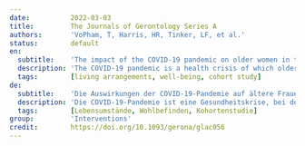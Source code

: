 ```yaml
---
date:          2022-03-03
title:         The Journals of Gerontology Series A
authors:       'VoPham, T, Harris, HR, Tinker, LF, et al.'
status:        default
en:
  subtitle:    'The impact of the COVID-19 pandemic on older women in the Women’s Health Initiative Get access Arrow'
  description: 'The COVID-19 pandemic is a health crisis of which older adults are a high-risk group for severe illness and mortality. The objectives of this paper are to describe the methods and responses to a COVID-19 survey administered by the Women’s Health Initiative (WHI) to assess the impact of the pandemic on older women. WHI is an ongoing prospective cohort study that recruited 161,808 postmenopausal women from 1993-1998. From June-October 2020, participants in active follow-up were surveyed by mail, phone, or online to assess health and well-being, living situations, lifestyle, health care, and self-reported COVID-19 testing, treatment, and preventive behaviors. Of 64,061 eligible participants, 49,695 (average age 83.6 years ± 5.6) completed the COVID-19 survey (response rate 77.6%). Many participants reported very good or good well-being (75.6%). Respondents reported being very concerned about the pandemic (51.1%) (more common in urban compared to rural areas), with 6.9% reporting disruptions in living arrangements and 9.7% reporting changes in medication access. Participants (54.4%) reported physical activity levels were much less or somewhat less compared to levels before the pandemic, and this was more pronounced in urban areas vs. rural areas (55.3% vs. 44.4%). Participants engaged in preventive behaviors including wearing a face mask (93.2%). A total of 18.9% reported testing for SARS-CoV-2, among whom 3.5% (n=311) reported testing positive. In this nationwide survey of older US women, the COVID-19 pandemic was associated with impacts on health and well-being, living situations, lifestyle, health care access, and SARS-CoV-2 testing and preventive behaviors.'
  tags:        [living arrangements, well-being, cohort study]
de:
  subtitle:    'Die Auswirkungen der COVID-19-Pandemie auf ältere Frauen in der Women’s Health Initiative Get access Arrow'
  description: 'Die COVID-19-Pandemie ist eine Gesundheitskrise, bei der ältere Erwachsene eine Hochrisikogruppe für schwere Erkrankungen und Mortalität darstellen. In diesem Beitrag werden die Methoden und Antworten auf eine COVID-19-Erhebung beschrieben, die von der Women’s Health Initiative (WHI) durchgeführt wurde, um die Auswirkungen der Pandemie auf ältere Frauen zu bewerten. Die WHI ist eine laufende prospektive Kohortenstudie, an der von 1993 bis 1998 161 808 postmenopausale Frauen teilgenommen haben. Von Juni bis Oktober 2020 wurden die Teilnehmerinnen, die sich in der aktiven Nachbeobachtungsphase befanden, per Post, Telefon oder online befragt, um ihre Gesundheit und ihr Wohlbefinden, ihre Lebensumstände, ihren Lebensstil, ihre Gesundheitsversorgung und ihr selbst angegebenes COVID-19-Test-, Behandlungs- und Präventionsverhalten zu bewerten. Von 64 061 in Frage kommenden Teilnehmern füllten 49 695 (Durchschnittsalter 83,6 Jahre ± 5,6) die COVID-19-Umfrage aus (Rücklaufquote 77,6 %). Viele Teilnehmer gaben ein sehr gutes oder gutes Wohlbefinden an (75,6 %). Die Befragten gaben an, sehr besorgt über die Pandemie zu sein (51,1 %) (häufiger in städtischen als in ländlichen Gebieten), 6,9 % berichteten über Störungen der Lebensumstände und 9,7 % über Änderungen beim Zugang zu Medikamenten. Die Teilnehmer (54,4 %) berichteten, dass sie sich im Vergleich zur Zeit vor der Pandemie viel oder etwas weniger körperlich betätigten, wobei dies in städtischen Gebieten stärker ausgeprägt war als in ländlichen Gebieten (55,3 % gegenüber 44,4 %). Die Teilnehmer nahmen präventive Verhaltensweisen wahr, darunter das Tragen einer Gesichtsmaske (93,2 %). Insgesamt 18,9 % gaben an, sich auf SARS-CoV-2 getestet zu haben, von denen 3,5 % (n=311) einen positiven Test meldeten. In dieser landesweiten Umfrage unter älteren US-Frauen wurde die COVID-19-Pandemie mit Auswirkungen auf Gesundheit und Wohlbefinden, Lebensumstände, Lebensstil, Zugang zur Gesundheitsversorgung sowie SARS-CoV-2-Tests und präventives Verhalten in Verbindung gebracht.' 
  tags:        [Lebensumstände, Wohlbefinden, Kohortenstudie]
group:         'Interventions'
credit:        https://doi.org/10.1093/gerona/glac056
---
```

